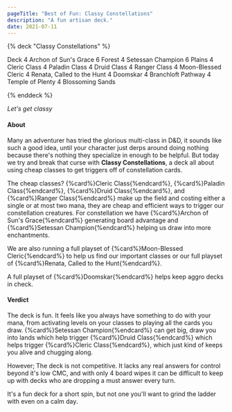```yaml
---
pageTitle: "Best of Fun: Classy Constellations"
description: "A fun artisan deck."
date: 2021-07-11
---
```


{% deck "Classy Constellations" %}

Deck
4 Archon of Sun's Grace
6 Forest
4 Setessan Champion
6 Plains
4 Cleric Class
4 Paladin Class
4 Druid Class
4 Ranger Class
4 Moon-Blessed Cleric
4 Renata, Called to the Hunt
4 Doomskar
4 Branchloft Pathway
4 Temple of Plenty
4 Blossoming Sands

{% enddeck %}

*Let's get classy*

#### About

Many an adventurer has tried the glorious multi-class in D&D, it sounds like such a good idea, until your character just derps around doing nothing because there's nothing they specialize in enough to be helpful. But today we try and break that curse with **Classy Constellations**, a deck all about using cheap classes to get triggers off of constellation cards. 

The cheap classes? {%card%}Cleric Class{%endcard%}, {%card%}Paladin Class{%endcard%},  {%card%}Druid Class{%endcard%},  and {%card%}Ranger Class{%endcard%} make up the field and costing either a single or at most two mana, they are cheap and efficient ways to trigger our constellation creatures. For constellation we have {%card%}Archon of Sun's Grace{%endcard%} generating board advantage and {%card%}Setessan Champion{%endcard%} helping us draw into more enchantments. 

We are also running a full playset of {%card%}Moon-Blessed Cleric{%endcard%} to help us find our important classes or our full playset of {%card%}Renata, Called to the Hunt{%endcard%}. 

A full playset of {%card%}Doomskar{%endcard%} helps keep aggro decks in check. 

#### Verdict

The deck is fun. It feels like you always have something to do with your mana, from activating levels on your classes to playing all the cards you draw. {%card%}Setessan Champion{%endcard%} can get big, draw you into lands which help trigger {%card%}Druid Class{%endcard%} which helps trigger {%card%}Cleric Class{%endcard%}, which just kind of keeps you alive and chugging along.

However; The deck is not competitive. It lacks any real answers for control beyond it's low CMC, and with only 4 board wipes it can be difficult to keep up with decks who are dropping a must answer every turn. 

It's a fun deck for a short spin, but not one you'll want to grind the ladder with even on a calm day. 